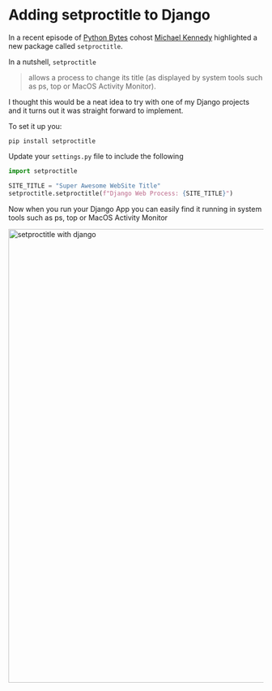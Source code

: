 # Adding setproctitle to Django

In a recent episode of [Python Bytes](https://pythonbytes.fm/episodes/show/313/programming-robots-with-a-marker) cohost [Michael Kennedy](https://mastodon.social/@mkennedy@fosstodon.org) highlighted a new package called `setproctitle`. 

In a nutshell, `setproctitle`

> allows a process to change its title (as displayed by system tools such as ps, top or MacOS Activity Monitor).

I thought this would be a neat idea to try with one of my Django projects and it turns out it was straight forward to implement. 

To set it up you:

```
pip install setproctitle
```

Update your `settings.py` file to include the following

```python
import setproctitle

SITE_TITLE = "Super Awesome WebSite Title"
setproctitle.setproctitle(f"Django Web Process: {SITE_TITLE}")
```

Now when you run your Django App you can easily find it running in system tools such as ps, top or MacOS Activity Monitor

<img width="894" alt="setproctitle with django" src="https://user-images.githubusercontent.com/9857779/206869353-8ff32066-9129-45ac-8d92-5f74d426888b.png">
